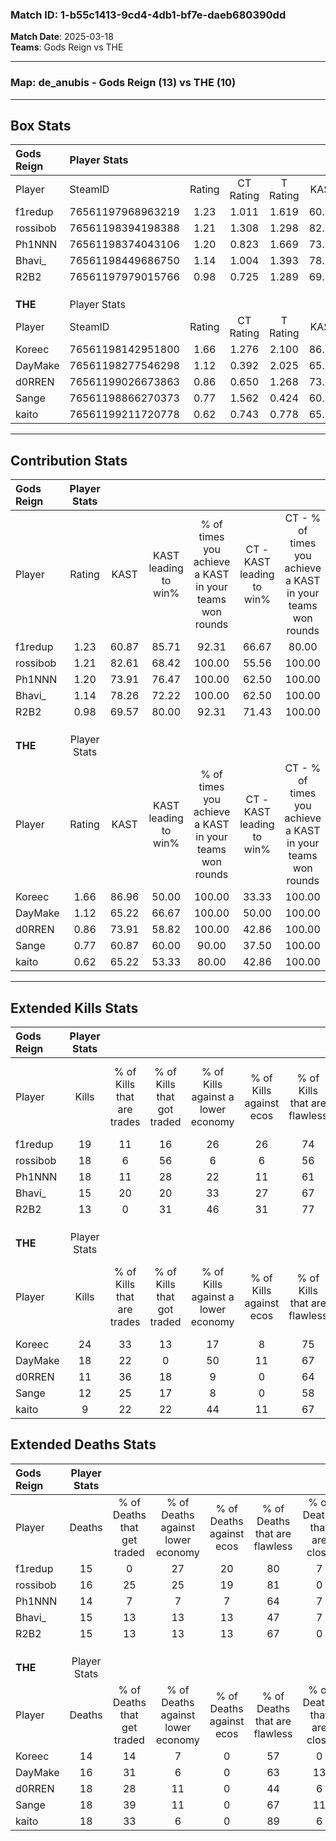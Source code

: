 ### Match ID: 1-b55c1413-9cd4-4db1-bf7e-daeb680390dd  
**Match Date**: 2025-03-18  
**Teams**: Gods Reign vs THE  

---  

### **Map**: de_anubis - Gods Reign (13) vs THE (10)  
---  

## Box Stats  

| **Gods Reign** | Player Stats      |        |           |          |       |       |       |         |        |      |     |
| :- | :- | :-: | :-: | :-: | :-: | :-: | :-: | :-: | :-: | :-: | :-: |
| Player         | SteamID           | Rating | CT Rating | T Rating | KAST  |  ADR  | Kills | Assists | Deaths | K/D  | HS% |
| f1redup        | 76561197968963219 |  1.23  |   1.011   |  1.619   | 60.87 | 98.5  |  19   |    9    |   15   | 1.27 | 42  |
| rossibob       | 76561198394198388 |  1.21  |   1.308   |  1.298   | 82.61 | 68.0  |  18   |    4    |   16   | 1.13 | 55  |
| Ph1NNN         | 76561198374043106 |  1.20  |   0.823   |  1.669   | 73.91 | 71.7  |  18   |    5    |   14   | 1.29 | 44  |
| Bhavi_         | 76561198449686750 |  1.14  |   1.004   |  1.393   | 78.26 | 80.4  |  15   |    8    |   15   | 1.00 | 60  |
| R2B2           | 76561197979015766 |  0.98  |   0.725   |  1.289   | 69.57 | 74.1  |  13   |    7    |   15   | 0.87 | 53  |
|                |                   |        |           |          |       |       |       |         |        |      |     |
|                |                   |        |           |          |       |       |       |         |        |      |     |
|                |                   |        |           |          |       |       |       |         |        |      |     |
| **THE**        | Player Stats      |        |           |          |       |       |       |         |        |      |     |
| Player         | SteamID           | Rating | CT Rating | T Rating | KAST  |  ADR  | Kills | Assists | Deaths | K/D  | HS% |
| Koreec         | 76561198142951800 |  1.66  |   1.276   |  2.100   | 86.96 | 113.9 |  24   |    4    |   14   | 1.71 | 54  |
| DayMake        | 76561198277546298 |  1.12  |   0.392   |  2.025   | 65.22 | 81.3  |  18   |    4    |   16   | 1.13 | 55  |
| d0RREN         | 76561199026673863 |  0.86  |   0.650   |  1.268   | 73.91 | 68.4  |  11   |    9    |   18   | 0.61 | 54  |
| Sange          | 76561198866270373 |  0.77  |   1.562   |  0.424   | 60.87 | 65.3  |  12   |    6    |   18   | 0.67 | 33  |
| kaito          | 76561199211720778 |  0.62  |   0.743   |  0.778   | 65.22 | 48.4  |   9   |    2    |   18   | 0.50 | 55  |
---  

## Contribution Stats  

| **Gods Reign** | Player Stats |       |                      |                                                        |                           |                                                             |                          |                                                            |
| :- | :-: | :-: | :-: | :-: | :-: | :-: | :-: | :-: |
| Player         |    Rating    | KAST  | KAST leading to win% | % of times you achieve a KAST in your teams won rounds | CT - KAST leading to win% | CT - % of times you achieve a KAST in your teams won rounds | T - KAST leading to win% | T - % of times you achieve a KAST in your teams won rounds |
| f1redup        |     1.23     | 60.87 |        85.71         |                         92.31                          |           66.67           |                            80.00                            |          100.00          |                           100.00                           |
| rossibob       |     1.21     | 82.61 |        68.42         |                         100.00                         |           55.56           |                           100.00                            |          80.00           |                           100.00                           |
| Ph1NNN         |     1.20     | 73.91 |        76.47         |                         100.00                         |           62.50           |                           100.00                            |          88.89           |                           100.00                           |
| Bhavi_         |     1.14     | 78.26 |        72.22         |                         100.00                         |           62.50           |                           100.00                            |          80.00           |                           100.00                           |
| R2B2           |     0.98     | 69.57 |        80.00         |                         92.31                          |           71.43           |                           100.00                            |          87.50           |                           87.50                            |
|                |              |       |                      |                                                        |                           |                                                             |                          |                                                            |
|                |              |       |                      |                                                        |                           |                                                             |                          |                                                            |
|                |              |       |                      |                                                        |                           |                                                             |                          |                                                            |
| **THE**        | Player Stats |       |                      |                                                        |                           |                                                             |                          |                                                            |
| Player         |    Rating    | KAST  | KAST leading to win% | % of times you achieve a KAST in your teams won rounds | CT - KAST leading to win% | CT - % of times you achieve a KAST in your teams won rounds | T - KAST leading to win% | T - % of times you achieve a KAST in your teams won rounds |
| Koreec         |     1.66     | 86.96 |        50.00         |                         100.00                         |           33.33           |                           100.00                            |          63.64           |                           100.00                           |
| DayMake        |     1.12     | 65.22 |        66.67         |                         100.00                         |           50.00           |                           100.00                            |          77.78           |                           100.00                           |
| d0RREN         |     0.86     | 73.91 |        58.82         |                         100.00                         |           42.86           |                           100.00                            |          70.00           |                           100.00                           |
| Sange          |     0.77     | 60.87 |        60.00         |                         90.00                          |           37.50           |                           100.00                            |          85.71           |                           85.71                            |
| kaito          |     0.62     | 65.22 |        53.33         |                         80.00                          |           42.86           |                           100.00                            |          62.50           |                           71.43                            |
---  

## Extended Kills Stats  

| **Gods Reign** | Player Stats |                            |                            |                                    |                         |                              |                                 |                                       |                    |           |
| :- | :-: | :-: | :-: | :-: | :-: | :-: | :-: | :-: | :-: | :-: |
| Player         |    Kills     | % of Kills that are trades | % of Kills that got traded | % of Kills against a lower economy | % of Kills against ecos | % of Kills that are flawless | % of Kills that are close duels | % of Kills that are assisted by flash | Pistol Round Kills | AWP Kills |
| f1redup        |      19      |             11             |             16             |                 26                 |           26            |              74              |                5                |                   0                   |         2          |    10     |
| rossibob       |      18      |             6              |             56             |                 6                  |            6            |              56              |                0                |                   6                   |         3          |     0     |
| Ph1NNN         |      18      |             11             |             28             |                 22                 |           11            |              61              |               22                |                   0                   |         3          |     0     |
| Bhavi_         |      15      |             20             |             20             |                 33                 |           27            |              67              |                7                |                  13                   |         0          |     0     |
| R2B2           |      13      |             0              |             31             |                 46                 |           31            |              77              |                0                |                   0                   |         0          |     0     |
|                |              |                            |                            |                                    |                         |                              |                                 |                                       |                    |           |
|                |              |                            |                            |                                    |                         |                              |                                 |                                       |                    |           |
|                |              |                            |                            |                                    |                         |                              |                                 |                                       |                    |           |
| **THE**        | Player Stats |                            |                            |                                    |                         |                              |                                 |                                       |                    |           |
| Player         |    Kills     | % of Kills that are trades | % of Kills that got traded | % of Kills against a lower economy | % of Kills against ecos | % of Kills that are flawless | % of Kills that are close duels | % of Kills that are assisted by flash | Pistol Round Kills | AWP Kills |
| Koreec         |      24      |             33             |             13             |                 17                 |            8            |              75              |                4                |                   8                   |         3          |     1     |
| DayMake        |      18      |             22             |             0              |                 50                 |           11            |              67              |                0                |                   0                   |         0          |     0     |
| d0RREN         |      11      |             36             |             18             |                 9                  |            0            |              64              |                0                |                   0                   |         3          |     0     |
| Sange          |      12      |             25             |             17             |                 8                  |            0            |              58              |                8                |                   0                   |         0          |     0     |
| kaito          |      9       |             22             |             22             |                 44                 |           11            |              67              |               11                |                   0                   |         1          |     3     |
## Extended Deaths Stats  

| **Gods Reign** | Player Stats |                             |                                   |                          |                               |                            |                           |               |
| :- | :-: | :-: | :-: | :-: | :-: | :-: | :-: | :-: |
| Player         |    Deaths    | % of Deaths that get traded | % of Deaths against lower economy | % of Deaths against ecos | % of Deaths that are flawless | % of Deaths that are close | % of Deaths while blinded | Deaths to AWP |
| f1redup        |      15      |              0              |                27                 |            20            |              80               |             7              |             0             |       0       |
| rossibob       |      16      |             25              |                25                 |            19            |              81               |             0              |            13             |       1       |
| Ph1NNN         |      14      |              7              |                 7                 |            7             |              64               |             7              |             0             |       0       |
| Bhavi_         |      15      |             13              |                13                 |            13            |              47               |             7              |             0             |       2       |
| R2B2           |      15      |             13              |                13                 |            13            |              67               |             0              |             0             |       1       |
|                |              |                             |                                   |                          |                               |                            |                           |               |
|                |              |                             |                                   |                          |                               |                            |                           |               |
|                |              |                             |                                   |                          |                               |                            |                           |               |
| **THE**        | Player Stats |                             |                                   |                          |                               |                            |                           |               |
| Player         |    Deaths    | % of Deaths that get traded | % of Deaths against lower economy | % of Deaths against ecos | % of Deaths that are flawless | % of Deaths that are close | % of Deaths while blinded | Deaths to AWP |
| Koreec         |      14      |             14              |                 7                 |            0             |              57               |             0              |             7             |       3       |
| DayMake        |      16      |             31              |                 6                 |            0             |              63               |             13             |             6             |       4       |
| d0RREN         |      18      |             28              |                11                 |            0             |              44               |             6              |             6             |       1       |
| Sange          |      18      |             39              |                11                 |            0             |              67               |             11             |             0             |       1       |
| kaito          |      18      |             33              |                 6                 |            0             |              89               |             6              |             0             |       1       |
